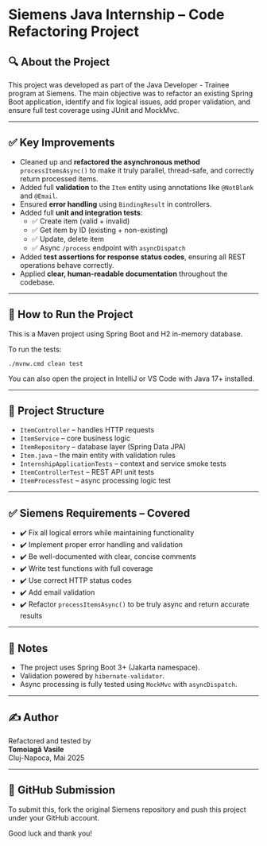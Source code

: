 
# Siemens Java Internship – Code Refactoring Project

## 🔍 About the Project

This project was developed as part of the Java Developer - Trainee program at Siemens.
The main objective was to refactor an existing Spring Boot application, identify and fix logical issues, add proper validation, and ensure full test coverage using JUnit and MockMvc.

---

## ✅ Key Improvements

- Cleaned up and **refactored the asynchronous method** `processItemsAsync()` to make it truly parallel, thread-safe, and correctly return processed items.
- Added full **validation** to the `Item` entity using annotations like `@NotBlank` and `@Email`.
- Ensured **error handling** using `BindingResult` in controllers.
- Added full **unit and integration tests**:
  - ✅ Create item (valid + invalid)
  - ✅ Get item by ID (existing + non-existing)
  - ✅ Update, delete item
  - ✅ Async `/process` endpoint with `asyncDispatch`
- Added **test assertions for response status codes**, ensuring all REST operations behave correctly.
- Applied **clear, human-readable documentation** throughout the codebase.

---

## 🧪 How to Run the Project

This is a Maven project using Spring Boot and H2 in-memory database.

To run the tests:

```
./mvnw.cmd clean test
```

You can also open the project in IntelliJ or VS Code with Java 17+ installed.

---

## 📂 Project Structure

- `ItemController` – handles HTTP requests
- `ItemService` – core business logic
- `ItemRepository` – database layer (Spring Data JPA)
- `Item.java` – the main entity with validation rules
- `InternshipApplicationTests` – context and service smoke tests
- `ItemControllerTest` – REST API unit tests
- `ItemProcessTest` – async processing logic test

---

## ✅ Siemens Requirements – Covered

- ✔️ Fix all logical errors while maintaining functionality
- ✔️ Implement proper error handling and validation
- ✔️ Be well-documented with clear, concise comments
- ✔️ Write test functions with full coverage
- ✔️ Use correct HTTP status codes
- ✔️ Add email validation
- ✔️ Refactor `processItemsAsync()` to be truly async and return accurate results

---

## 🧾 Notes

- The project uses Spring Boot 3+ (Jakarta namespace).
- Validation powered by `hibernate-validator`.
- Async processing is fully tested using `MockMvc` with `asyncDispatch`.

---

## ✍️ Author

Refactored and tested by  
**Tomoiagă Vasile**  
Cluj-Napoca, Mai 2025

---

## 📌 GitHub Submission

To submit this, fork the original Siemens repository and push this project under your GitHub account.

Good luck and thank you!
